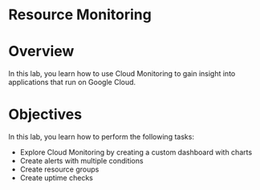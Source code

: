 # Resource Monitoring

# **Overview**

In this lab, you learn how to use Cloud Monitoring to gain insight into applications that run on Google Cloud.

# **Objectives**

In this lab, you learn how to perform the following tasks:

- Explore Cloud Monitoring by creating a custom dashboard with charts
- Create alerts with multiple conditions
- Create resource groups
- Create uptime checks